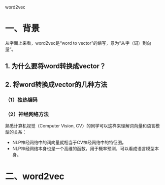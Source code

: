 word2vec

# 一、背景

从字面上来看，word2vec是“word to vector”的缩写，意为“从字（词）到向量”。

## 1. 为什么要将word转换成vector？



## 2. 将word转换成vector的几种方法

### （1）独热编码



### （2）神经网络方法

熟悉计算机视觉（Computer Vision, CV）的同学可以这样来理解词向量和语言模型的关系：

- NLP神经网络中的词向量就相当于CV神经网络中的特征图。
- NLP神经网络本身也是一个高维的函数，用于概率预测，可以看成语言模型本身。



# 二、word2vec



